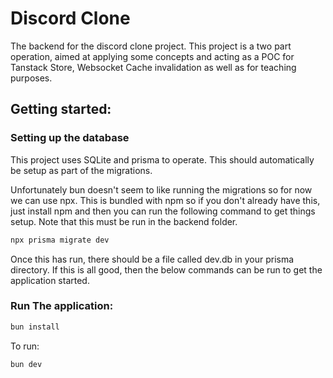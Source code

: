 # Discord Clone
The backend for the discord clone project. This project is a two part operation, aimed at applying some concepts and acting
as a POC for Tanstack Store, Websocket Cache invalidation as well as for teaching purposes.

## Getting started:

### Setting up the database
This project uses SQLite and prisma to operate. This should automatically be setup as part of the migrations.

Unfortunately bun doesn't seem to like running the migrations so for now we can use npx. This is bundled with npm so if you don't already have this, just install npm and then you can run the following command to get things setup. Note that this must be run in the backend folder.

```bash
npx prisma migrate dev
```

Once this has run, there should be a file called dev.db in your prisma directory. If this is all good, then the below commands can be run to get the application started.

### Run The application:

```bash
bun install
```

To run:

```bash
bun dev
```

